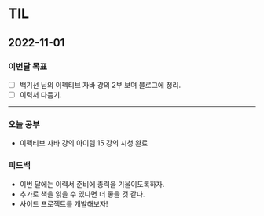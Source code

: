 # TIL

## 2022-11-01



### 이번달 목표

- [ ] 백기선 님의 이펙티브 자바 강의 2부 보며 블로그에 정리.
- [ ] 이력서 다듬기.

---


### 오늘 공부

- 이펙티브 자바 강의 아이템 15 강의 시청 완료

### 피드백

- 이번 달에는 이력서 준비에 총력을 기울이도록하자.
- 추가로 책을 읽을 수 있다면 더 좋을 것 같다.
- 사이드 프로젝트를 개발해보자!
